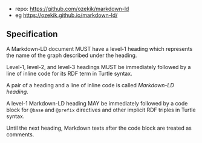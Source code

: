 
- repo: https://github.com/ozekik/markdown-ld
- eg https://ozekik.github.io/markdown-ld/

## Specification

A Markdown-LD document MUST have a level-1 heading which represents the name of the graph described under the heading.

Level-1, level-2, and level-3 headings MUST be immediately followed by a line of inline code for its RDF term in Turtle syntax.

A pair of a heading and a line of inline code is called _Markdown-LD heading_.

A level-1 Markdown-LD heading MAY be immediately followed by a code block for `@base` and `@prefix` directives and other implicit RDF triples in Turtle syntax.

Until the next heading, Markdown texts after the code block are treated as comments.